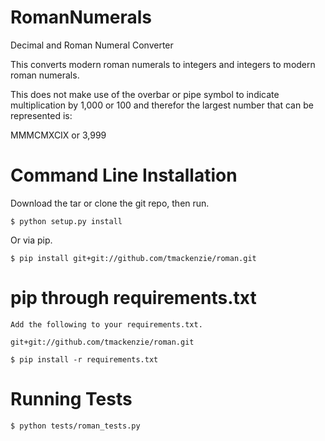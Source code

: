 RomanNumerals
=============

Decimal and Roman Numeral Converter

This converts modern roman numerals to integers and integers to
modern roman numerals.

This does not make use of the overbar or pipe symbol to indicate 
multiplication by 1,000 or 100 and therefor the largest number 
that can be represented is:

MMMCMXCIX or 3,999

Command Line Installation
=========================

Download the tar or clone the git repo, then run.

    $ python setup.py install

Or via pip.
    
    $ pip install git+git://github.com/tmackenzie/roman.git

pip through requirements.txt
============================

    Add the following to your requirements.txt.

    git+git://github.com/tmackenzie/roman.git

    $ pip install -r requirements.txt

Running Tests
=============

    $ python tests/roman_tests.py
